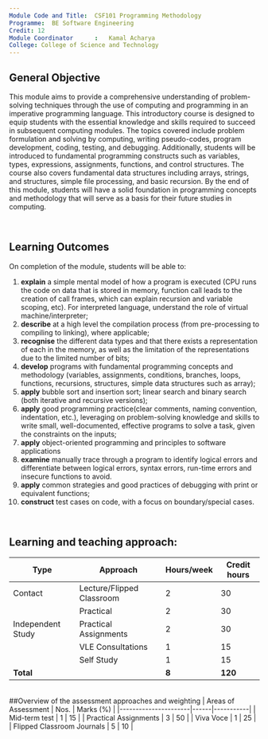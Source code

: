 ```yaml
---
Module Code and Title:	CSF101 Programming Methodology 
Programme:	BE Software Engineering
Credit:	12
Module Coordinator		:	Kamal Acharya
College: College of Science and Technology
---
```


## General Objective

This module aims to provide a comprehensive understanding of problem-solving techniques through the use of computing and programming in an imperative programming language. This introductory course is designed to equip students with the essential knowledge and skills required to succeed in subsequent computing modules. The topics covered include problem formulation and solving by computing, writing pseudo-codes, program development, coding, testing, and debugging. Additionally, students will be introduced to fundamental programming constructs such as variables, types, expressions, assignments, functions, and control structures. The course also covers fundamental data structures including arrays, strings, and structures, simple file processing, and basic recursion. By the end of this module, students will have a solid foundation in programming concepts and methodology that will serve as a basis for their future studies in computing.

<br>

## Learning Outcomes

On completion of the module, students will be able to:
1. **explain** a simple mental model of how a program is executed (CPU runs the code on data that is stored in memory, function call leads to the creation of call frames, which can explain recursion and variable scoping, etc). For interpreted language, understand the role of virtual machine/interpreter; 
2. **describe** at a high level the compilation process (from pre-processing to compiling to linking), where applicable;
3. **recognise** the different data types and that there exists a representation of each in the memory, as well as the limitation of the representations due to the limited number of bits;
4. **develop** programs with fundamental programming concepts and methodology (variables, assignments, conditions, branches, loops, functions, recursions, structures, simple data structures such as array);
5. **apply** bubble sort and insertion sort; linear search and binary search (both iterative and recursive versions);
6. **apply** good programming practice(clear comments, naming convention, indentation, etc.), leveraging on problem-solving knowledge and skills to write small, well-documented, effective programs to solve a task, given the constraints on the inputs;
7. **apply** object-oriented programming and principles to software applications
8. **examine** manually trace through a program to identify logical errors and differentiate between logical errors, syntax errors, run-time errors and insecure functions to avoid.
9. **apply** common strategies and good practices of debugging with print or equivalent functions;
10. **construct** test cases on code, with a focus on boundary/special cases. 

<br>

## Learning and teaching approach:
| Type               | Approach           | Hours/week | Credit hours |
|--------------------|--------------------|------------|--------------|
| Contact            | Lecture/Flipped Classroom | 2          | 30           |
|                    | Practical          | 2          | 30           |
| Independent Study  | Practical Assignments | 2         | 30           |
|                    | VLE Consultations  | 1          | 15           |
|                    | Self Study         | 1          | 15           |
| **Total**          |                    | **8**      | **120**      |

<br>
##Overview of the assessment approaches and weighting
| Areas of Assessment     | Nos. | Marks (%) |
|----------------------|------|-----------|
| Mid-term test           | 1    | 15        |
| Practical Assignments   | 3    | 50        |
| Viva Voce               | 1    | 25        |
| Flipped Classroom Journals | 5 | 10        |


